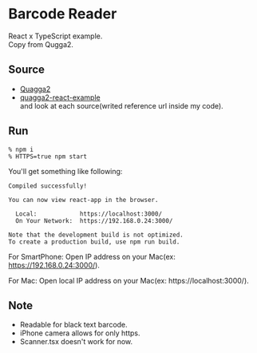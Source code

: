 # Barcode Reader
React x TypeScript example.  
Copy from Qugga2.

## Source
- [Quagga2](https://github.com/ericblade/quagga2)
- [quagga2-react-example](https://github.com/ericblade/quagga2-react-example/)  
and look at each source(writed reference url inside my code).

## Run
```
% npm i
% HTTPS=true npm start
```

You'll get something like following: 

```
Compiled successfully!

You can now view react-app in the browser.

  Local:            https://localhost:3000/
  On Your Network:  https://192.168.0.24:3000/

Note that the development build is not optimized.
To create a production build, use npm run build.
```

For SmartPhone:
Open IP address on your Mac(ex: https://192.168.0.24:3000/).

For Mac:
Open local IP address on your Mac(ex: https://localhost:3000/).

## Note
- Readable for black text barcode.
- iPhone camera allows for only https.
- Scanner.tsx doesn't work for now.